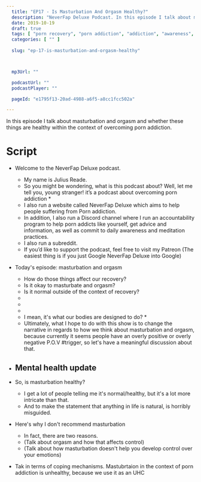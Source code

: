 ```yaml
---
  title: "EP17 - Is Masturbation And Orgasm Healthy?"
  description: "NeverFap Deluxe Podcast. In this episode I talk about masturbation and orgasm and whether these things are healthy within the context of overcoming porn addiction."
  date: 2019-10-19
  draft: true
  tags: [ "porn recovery", "porn addiction", "addiction", "awareness", "nofap", "neverfap", "neverfap deluxe", "neverfap basics", "nofap podcast", "neverfap podcast", "neverfap deluxe podcast" ]
  categories: [ "" ]
  
  slug: "ep-17-is-masturbation-and-orgasm-healthy"



  mp3Url: ""

  podcastUrl: ""
  podcastPlayer: ""

  pageId: "e1795f13-20ad-4988-a6f5-a8cc1fcc502a"

---
```


In this episode I talk about masturbation and orgasm and whether these things are healthy within the context of overcoming porn addiction.

# Script

- Welcome to the NeverFap Deluxe podcast. 
  - My name is Julius Reade. 
  - So you might be wondering, what is this podcast about? Well, let me tell you, young stranger! it’s a podcast about overcoming porn addiction *
  - I also run a website called NeverFap Deluxe which aims to help people suffering from Porn addiction.
  - In addition, I also run a Discord channel where I run an accountability program to help porn addicts like yourself, get advice and information, as well as commit to daily awareness and meditation practices.
  - I also run a subreddit. 
  - If you’d like to support the podcast, feel free to visit my Patreon (The easiest thing is if you just Google NeverFap Deluxe into Google)

- Today's episode: masturbation and orgasm 
  - How do those things affect our recovery?
  - Is it okay to masturbate and orgasm?
  - Is it normal outside of the context of recovery?
  - 
  - 
  - 
  - I mean, it's what our bodies are designed to do? *
  - Ultimately, what I hope to do with this show is to change the narrative in regards to how we think about masturbation and orgasm, because currently it seems people have an overly positive or overly negative P.O.V #trigger, so let's have a meaningful discussion about that.

- Mental health update
  - 

- So, is masturbation healthy?
  - I get a lot of people telling me it's normal/healthy, but it's a lot more intricate than that.
  - And to make the statement that anything in life is natural, is horribly misguided. 

- Here's why I don't recommend masturbation
  - In fact, there are two reasons. 
  - (Talk about orgasm and how that affects control)
  - (Talk about how masturbation doesn't help you develop control over your emotions)


- Tak in terms of coping mechanisms. Mastubrtaion in the context of porn addiction is unhealthy, because we use it as an UHC